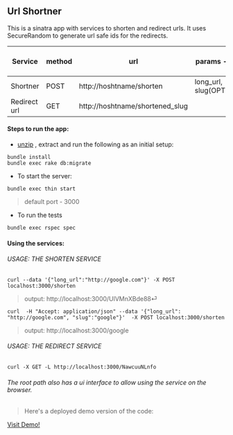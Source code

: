 ## Url Shortner

This is a sinatra app with services to shorten and redirect urls.
It uses SecureRandom to generate url safe ids for the redirects.

Service       | method  | url                                 | params - JSON             | Output - JSON   Content-Type|Sucess Status| Error Status|
--------------|---------|-------------------------------------|---------------------------|-----------------------------|------|------|
Shortner      | POST    | http://hoshtname/shorten            | long_url, slug(OPTIONAL)  |long_url, shortened_slug     |201 | 500|
Redirect url  | GET     | http://hoshtname/shortened_slug     |                           |                             | 302 |404|


#### Steps to run the app:

* [unzip](https://github.com/andrewsheelan/url_shortner/archive/master.zip) , extract and run the following as an initial setup:

```
bundle install
bundle exec rake db:migrate
```

* To start the server:

```
bundle exec thin start
```

> default port - 3000

* To run the tests

```
bundle exec rspec spec
```

#### Using the services:
###### USAGE: THE SHORTEN SERVICE

```
curl --data '{"long_url":"http://google.com"}' -X POST localhost:3000/shorten
```
> output: http://localhost:3000/UlVMnXBde88⏎

```
curl  -H "Accept: application/json" --data '{"long_url": "http://google.com", "slug":"google"}'  -X POST localhost:3000/shorten
```
> output: http://localhost:3000/google

###### USAGE: THE REDIRECT SERVICE
```
curl -X GET -L http://localhost:3000/NawcuuNLnfo
```

###### The root path also has a ui interface to allow using the service on the browser.

> Here's a deployed demo version of the code:

[Visit Demo!](https://immense-taiga-2935.herokuapp.com)
